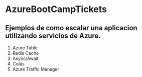 # AzureBootCampTickets

## Ejemplos de como escalar una aplicacion utilizando servicios de Azure.

1. Azure Table
2. Redis Cache
3. Async/Await
4. Colas
5. Azure Traffic Manager
